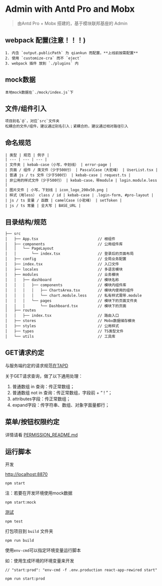 # Admin with Antd Pro and Mobx

   > 由Antd Pro + Mobx 搭建的，基于模块联邦基座的 Admin

## webpack 配置(注意！！！)
    1. 内含 `output.publicPath` 为 qiankun 而配置，**上线前按需配置**
    2. 使用 `customize-cra` 而不 `eject`
    3. webpack 插件 放到 `./plugins` 内

## mock数据
    本地mock数据在`./mock/index.js`下

## 文件/组件引入
    项目别名`@`，对应`src`文件夹
    松耦合的文件/组件，建议通过别名引入；紧耦合的，建议通过相对路径引入

## 命名规范
    | 类型 | 规范 | 例子 |
    | --- | --- | --- |
    | 文件夹 | kebab-case（小写，中划线） | error-page |
    | 页面 / 组件 / 类文件（少于500行） | PascalCase（大驼峰） | UserList.tsx |
    | 普通 js / ts 文件（少于500行） | kebab-case | request.ts |
    | 非公用的样式文件（少于500行） | kebab-case，带module | login.module.less |
    | 图片文件 | 小写，下划线 | icon_logo_200x50.png |
    | 样式（用less） class / id | kebab-case | .login-form, #pro-layout |
    | js / ts 变量 / 函数 | camelCase（小驼峰） | setToken |
    | js / ts 常量 | 全大写 | BASE_URL |


## 目录结构/规范

```
├── src
│   ├── App.tsx                           // 根组件
│   ├── components                        // 公用组件库
│   │   └── PageLayout
│   │       └── index.tsx                 // 登录后的页面布局
│   ├── config                            // 全局业务配置
│   ├── index.tsx                         // 入口文件
│   ├── locales                           // 多语言模块
│   ├── modules                           // 业务模块
│   │   ├── dashboard                     // 模块名称
│   │   │   ├── components                // 模块内组件库
│   │   │   │   ├── ChartsArea.tsx        // 模块内使用的组件
│   │   │   │   └── chart.module.less     // 私有样式需带.module
│   │   │   └── pages                     // 模块下的页面文件夹
│   │   │       └── Dashboard.tsx         // 模块下的页面
│   ├── routes
│   │   ├── index.tsx                     // 路由入口
│   ├── stores                            // Mobx数据储存模块
│   ├── styles                            // 公用样式
│   ├── types                             // TS类型文件
│   └── utils                             // 工具库
```

## GET请求约定
与服务端约定的请求规范[在TAPD](https://www.tapd.cn/45384922/documents/show/1145384922001000289?file_type=word)

关于GET请求查询，做了以下通用处理：
1. 普通数组 in 查询：传正常数组；
2. 普通数组 not in 查询：传正常数组，字段前 + “ ! ”；
3. attributes字段：传正常数组；
4. expand字段：传字符串、数组、对象字面量都行；

## 菜单/按钮权限约定
详情请看 [PERMISSION_README.md](./PERMISSION_README.md)

## 运行脚本

开发

 [http://localhost:8870](http://localhost:8870)


    npm start

注：若要在开发环境使用mock数据

    npm start:mock

[测试](https://facebook.github.io/create-react-app/docs/running-tests)

    npm test


 打包项目到 `build` 文件夹

    npm run build

 使用`env-cmd`可以指定环境变量运行脚本

 如：使用生成环境的环境变量来开发

   ```
   // "start:prod": "env-cmd -f .env.production react-app-rewired start"

   npm run start:prod
   ```

